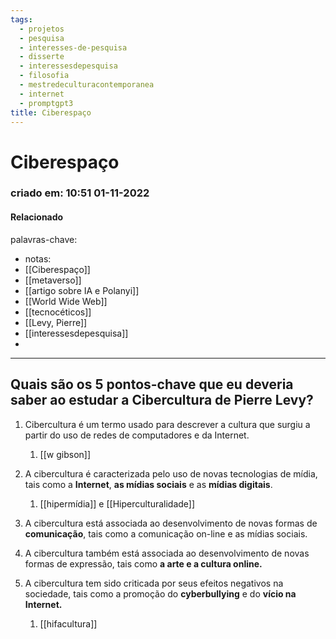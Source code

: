 ```yaml
---
tags:
  - projetos
  - pesquisa
  - interesses-de-pesquisa
  - disserte
  - interessesdepesquisa
  - filosofia
  - mestredeculturacontemporanea
  - internet
  - promptgpt3
title: Ciberespaço
---
```

# Ciberespaço
### criado em: 10:51 01-11-2022

#### Relacionado
palavras-chave: 
- notas:
- [[Ciberespaço]]
- [[metaverso]]
- [[artigo sobre IA e Polanyi]]
- [[World Wide Web]]
- [[tecnocéticos]]
- [[Levy, Pierre]]
- [[interessesdepesquisa]]
- 
---
## Quais são os 5 pontos-chave que eu deveria saber ao estudar a Cibercultura de Pierre Levy?  
  
1. Cibercultura é um termo usado para descrever a cultura que surgiu a partir do uso de redes de computadores e da Internet.  
	1. [[w gibson]]
  
  
2. A cibercultura é caracterizada pelo uso de novas tecnologias de mídia, tais como a **Internet**, **as mídias sociais** e as **mídias digitais**.  
	1. [[hipermídia]] e [[Hiperculturalidade]]
  
  
3. A cibercultura está associada ao desenvolvimento de novas formas de **comunicação**, tais como a comunicação on-line e as mídias sociais.  
  
  
4. A cibercultura também está associada ao desenvolvimento de novas formas de expressão, tais como **a arte e a cultura online.**  
  
  
5. A cibercultura tem sido criticada por seus efeitos negativos na sociedade, tais como a promoção do **cyberbullying** e do **vício na Internet.**  
	1. [[hifacultura]]
